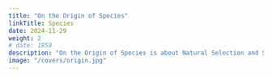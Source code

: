 ```yaml
---
title: "On the Origin of Species"
linkTitle: Species
date: 2024-11-29
weight: 2
# date: 1859 
description: "On the Origin of Species is about Natural Selection and Survival of the Fittest"
image: "/covers/origin.jpg"
---
```


